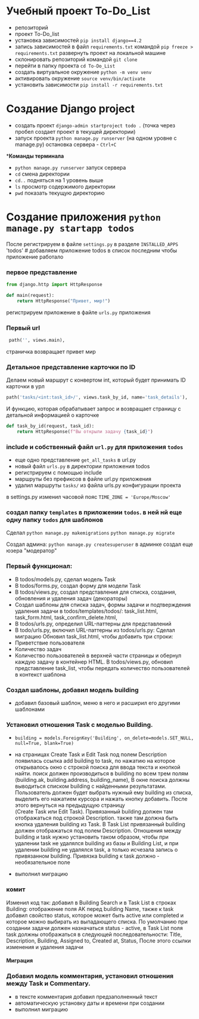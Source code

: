 # Учебный проект To-Do_List
- репозиторий
- проект To-Do_list
- установка зависимостей `pip install django==4.2`
- запись зависимостей в файл `requirements.txt` командой `pip freeze > requirements.txt`
развернуть проект на локальной машине
- склонировать репозиторий командой `git clone`
- перейти в папку проекта `cd To-Do_List`
- создать виртуальное окружение `python -m venv venv`
- активировать окружение `source venv/bin/activate`
- установить зависимости `pip install -r requirements.txt`

# Создание Django project
- создать проект `django-admin startproject todo .` (точка через пробел 
создает проект в текущей директории)
- запуск проекта `python manage.py runserver` (на одном уровне с manage.py)
остановка сервера - `Ctrl+C`

*******Команды терминала****** 
- `python manage.py runserver` запуск сервера
- `cd` смена директории
- `cd..` подняться на 1 уровень выше
- `ls` просмотр содержимого директории
- `pwd` показать текущую директорию

# Создание приложения `python manage.py startapp todos`
После регистрируем в файле `settings.py` в разделе `INSTALLED_APPS`
'todos' # добавляем приложение todos в список последним
чтобы приложение работало

### первое представление
```python
from django.http import HttpResponse

def main(request):
    return HttpResponse("Привет, мир!")
```
регистрируем приложение в файле `urls.py` приложения

### Первый url
```python
 path('', views.main),
```
страничка возвращает привет мир

### Детальное представление карточки по ID
Делаем новый маршрут с конвертом int, который будет принимать ID карточки в урл
```python
path('tasks/<int:task_id>/', views.task_by_id, name='task_details'),
```
И функцию, которая обрабатывает запрос и возвращает страницу с детальной информацией о карточке
```python
def task_by_id(request, task_id):
    return HttpResponse(f"Вы открыли задачу {task_id}")
```
### include и собственный файл `url.py` для приложения `todos`
- еще одно представление `get_all_tasks` в url.py
- новый файл `urls.py` в директории приложения todos
- регистрируем с помощью include
- маршруты без префиксов в файле url.py приложения
- удалил маршруты `tasks/` из файла  urls.py конфигурации проекта

в settings.py изменил часовой пояс `TIME_ZONE = 'Europe/Moscow'`

### создал папку  `templates` в приложении `todos`. в ней нй еще одну папку `todos` для шаблонов

Сделал
`python manage.py makemigrations` 
`python manage.py migrate` 

Создал админа:
`python manage.py createsuperuser`
в админке создал еще юзера "модератор"

### Первый функционал:
- В todos/models.py, сделал модель Task
- В todos/forms.py, создал форму для модели Task
- В todos/views.py, создал представления для списка, создания, обновления и удаления 
задач (декораторы)
- Создал шаблоны для списка задач, формы задачи 
и подтверждения удаления задачи в todos/templates/todos/:
task_list.html, task_form.html, task_confirm_delete.html, 
- В todos/urls.py, определил URL-паттерны для представлений
- В todo/urls.py, включил URL-паттерны из todos/urls.py:
Сделал миграцию
Обновил task_list.html, чтобы добавить три строки:
- Приветствие   пользователя
- Количество задач
- Количество пользователей
в верхней части страницы и обернул каждую задачу в контейнер HTML.
В todos/views.py, обновил представление task_list, чтобы передать
количество пользователей в контекст шаблона

### Создал шаблоны, добавил модель building
- добавил базовый шаблон, меню в него и расширил его другими шаблонами

### Установил отношения Task с моделью Building. 
- `building = models.ForeignKey('Building', on_delete=models.SET_NULL, null=True, blank=True)`
- на страницах Create Task и Edit Task под полем Description появилась ссылка add building 
to task, по нажатию на которое открывалось окно с строкой поиска для ввода текста 
и кнопкой найти. поиск должен производиться в building по всем трем полям 
(building.ak, building.address, building_name), В окне поиска должны 
выводиться списком building с найденными результатами. Пользователь должен 
будет выбрать нужный ему building из списка, выделить его нажатием курсора 
и нажать кнопку добавить. После этого вернуться на предыдущую страницу  
(Create Task или Edit Task). Привязанный building должен там отображаться 
под строкой Description. также там должна быть кнопка удаления building из 
Task.  В Task List привязанный building должен отображаться под полем Description. 
Отношения между building и task нужно установить таком образом, чтобы при 
удалении task не удалялся building из базы и Building List, и при удалении 
building не удалялся task, а только исчезала запись о привязанном building. 
Привязка building к task должно - необязательное поле

- выполнил миграцию

### комит
Изменил код так: добавил в Building Search и в Task List в строках Building: отображение 
поля AK перед building Name, также к task добавил свойство status, которое может быть 
active или completed и которое можно выбирать из выпадающего списка. 
По умолчанию при создании задачи должен назначаться status - active, 
в Task List поля task должны отображаться в следующей последовательности: 
Title,  Description, Building, Assigned to, Created at, Status, 
После этого ссылки изменения и удаления задачи

#### Миграция

### Добавил модель комментария, установил отношения между Task и Commentary. 
- в тексте комментария добавил предзаполненный текст
- автоматическую установку даты и времени при создании
- выполнил миграцию
